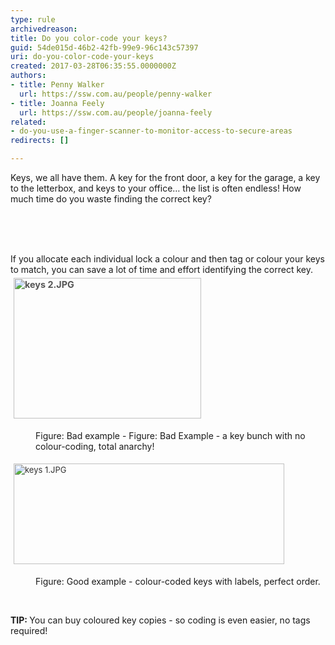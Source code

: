 ```yaml
---
type: rule
archivedreason: 
title: Do you color-code your keys?
guid: 54de015d-46b2-42fb-99e9-96c143c57397
uri: do-you-color-code-your-keys
created: 2017-03-28T06:35:55.0000000Z
authors:
- title: Penny Walker
  url: https://ssw.com.au/people/penny-walker
- title: Joanna Feely
  url: https://ssw.com.au/people/joanna-feely
related:
- do-you-use-a-finger-scanner-to-monitor-access-to-secure-areas
redirects: []

---
```



<p class="ssw15-rteElement-P">​​​Keys, we all have them. A key for the front door, a key for the garage, a key to the letterbox, and keys to your office… the list is often endless! How much time do you waste finding the correct key?​<br></p><br>
<br><excerpt class='endintro'></excerpt><br>
<dl class="ssw15-rteElement-ImageArea">​​If you allocate each individual lock a colour and then tag or colour your keys to match, you can save a lot of time and effort identifying the correct key.​<img src="/SiteAssets/do-you-colour-code-your-keys/keys%202.JPG" alt="keys 2.JPG" style="color&#58;#555555;font-size&#58;0.9rem;font-weight&#58;bold;margin&#58;5px;width&#58;300px;height&#58;225px;" /></dl><dd class="ssw15-rteElement-FigureBad">Figure&#58;&#160;Bad ​example - Figure&#58; Bad Example - a key bunch with no colour-coding, total anarchy!&#160;<br></dd><dl class="ssw15-rteElement-ImageArea"><img src="/SiteAssets/do-you-colour-code-your-keys/keys%201.JPG" alt="keys 1.JPG" style="color&#58;#333333;font-size&#58;13px;margin&#58;5px;width&#58;433px;height&#58;161px;" /></dl><dd class="ssw15-rteElement-FigureGood">Figure&#58; Good example - colour-coded&#160;keys with labels, perfect order.</dd><p><strong><br></strong></p><p><strong>TIP&#58;&#160;</strong>You can buy coloured key copies - so coding is even easier, no tags required!<br></p><p><br>​<br></p>


